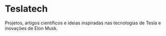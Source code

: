# Teslatech
Projetos, artigos científicos e ideias inspiradas nas tecnologias de Tesla e inovações de Elon Musk.
